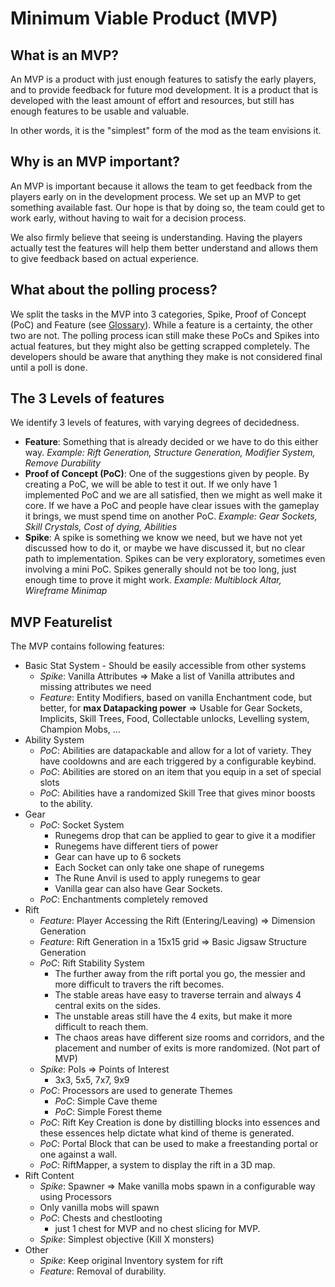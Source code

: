 # Minimum Viable Product (MVP)
## What is an MVP?
An MVP is a product with just enough features to satisfy the early players, and to provide feedback for future mod development. It is a product that is developed with the least amount of effort and resources, but still has enough features to be usable and valuable.

In other words, it is the "simplest" form of the mod as the team envisions it.

## Why is an MVP important?
An MVP is important because it allows the team to get feedback from the players early on in the development process. We set up an MVP to get something available fast. Our hope is that by doing so, the  team could get to work early, without having to wait for a decision process.

We also firmly believe that seeing is understanding. Having the players actually test the features will help them better understand and allows them to give feedback based on actual experience.

## What about the polling process?
We split the tasks in the MVP into 3 categories, Spike, Proof of Concept (PoC) and Feature (see [Glossary](glossary.md)). While a feature is a certainty, the other two are not. The polling process ican still make these PoCs and Spikes into actual features, but they might also be getting scrapped completely. The developers should be aware that anything they make is not considered final until a poll is done.

## The 3 Levels of features
We identify 3 levels of features, with varying degrees of decidedness.
* **Feature**: Something that is already decided or we have to do this either way. *Example: Rift Generation, Structure Generation, Modifier System, Remove Durability*
* **Proof of Concept (PoC)**: One of the suggestions given by people. By creating a PoC, we will be able to test it out. If we only have 1 implemented PoC and we are all satisfied, then we might as well make it core. If we have a PoC and people have clear issues with the gameplay it brings, we must spend time on another PoC. *Example: Gear Sockets, Skill Crystals, Cost of dying, Abilities*
* **Spike**: A spike is something we know we need, but we have not yet discussed how to do it, or maybe we have discussed it, but no clear path to implementation. Spikes can be very exploratory, sometimes even involving a mini PoC. Spikes generally should not be too long, just enough time to prove it might work. *Example: Multiblock Altar, Wireframe Minimap*

## MVP Featurelist
The MVP contains following features:
* Basic Stat System - Should be easily accessible from other systems
    * *Spike*: Vanilla Attributes => Make a list of Vanilla attributes and missing attributes we need
    * *Feature*: Entity Modifiers, based on vanilla Enchantment code, but better, for **max Datapacking power** => Usable for Gear Sockets, Implicits, Skill Trees, Food, Collectable unlocks, Levelling system, Champion Mobs, ...
* Ability System
    * *PoC*: Abilities are datapackable and allow for a lot of variety. They have cooldowns and are each triggered by a configurable keybind.
    * *PoC*: Abilities are stored on an item that you equip in a set of special slots
    * *PoC*: Abilities have a randomized Skill Tree that gives minor boosts to the ability.
* Gear
    * *PoC*: Socket System
        * Runegems drop that can be applied to gear to give it a modifier
        * Runegems have different tiers of power
        * Gear can have up to 6 sockets
        * Each Socket can only take one shape of runegems
        * The Rune Anvil is used to apply runegems to gear
        * Vanilla gear can also have Gear Sockets.
    * *PoC*: Enchantments completely removed
* Rift
    * *Feature*: Player Accessing the Rift (Entering/Leaving) => Dimension Generation
    * *Feature*: Rift Generation in a 15x15 grid => Basic Jigsaw Structure Generation
    * *PoC*: Rift Stability System
        * The further away from the rift portal you go, the messier and more difficult to travers the rift becomes.
        * The stable areas have easy to traverse terrain and always 4 central exits on the sides.
        * The unstable areas still have the 4 exits, but make it more difficult to reach them.
        * The chaos areas have different size rooms and corridors, and the placement and number of exits is more randomized. (Not part of MVP)
    * *Spike*: PoIs => Points of Interest
        * 3x3, 5x5, 7x7, 9x9
    * *PoC*: Processors are used to generate Themes
        * *PoC*: Simple Cave theme
        * *PoC*: Simple Forest theme
    * *PoC*: Rift Key Creation is done by distilling blocks into essences and these essences help dictate what kind of theme is generated.
    * *PoC*: Portal Block that can be used to make a freestanding portal or one against a wall.
    * *PoC*: RiftMapper, a system to display the rift in a 3D map.
* Rift Content
    * *Spike*: Spawner => Make vanilla mobs spawn in a configurable way using Processors
    * Only vanilla mobs will spawn
    * *PoC*: Chests and chestlooting
        * just 1 chest for MVP and no chest slicing for MVP.
    * *Spike*: Simplest objective (Kill X monsters)
* Other
    * *Spike*: Keep original Inventory system for rift
    * *Feature*: Removal of durability.
